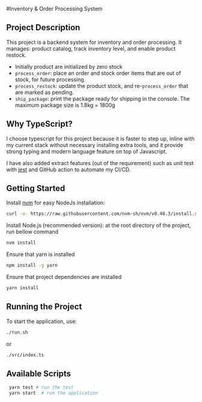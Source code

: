 #Inventory & Order Processing System
## Project Description
This project is a backend system for inventory and order processing. It manages:
product catalog, track inventory level, and enable product restock. 
- Initially product are initialized by zero stock
- `process_order`: place an order and stock order items that are out of stock, for future processing.
- `process_restock`: update the product stock, and re-`process_order` that are marked as pending. 
- `ship_package`: print the package ready for shipping in the console. The maximum package size is 1.8kg = 1800g

## Why TypeScript?
I choose typescript for this project because it is faster to step up, inline with my current stack without necessary installing extra tools, and it provide strong typing and modern language feature on top of Javascript.

I have also added extract features (out of the requirement) such as unit test with [jest](https://jestjs.io/) and GitHub action to 
automate my CI/CD. 
## Getting Started

Install [nvm](https://github.com/nvm-sh/nvm) for easy NodeJs installation:
```bash
curl -o- https://raw.githubusercontent.com/nvm-sh/nvm/v0.40.3/install.sh | bash
```
Install Node.js (recommended version): at the root directory of the project, run bellow command
```bash
nvm install
```
Ensure that yarn is installed
```bash
npm install -g yarn
```
Ensure that project dependencies are installed 
```bash
yarn install
```

## Running the Project

To start the application, use:

  ```bash
  ./run.sh
  ```
  or
  ```bash
  ./src/index.ts
  ```
  
## Available Scripts
```bash
 yarn test # run the test
 yarn start  # run the application
```